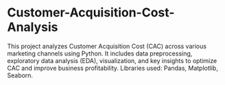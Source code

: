 # Customer-Acquisition-Cost-Analysis
This project analyzes Customer Acquisition Cost (CAC) across various marketing channels using Python. It includes data preprocessing, exploratory data analysis (EDA), visualization, and key insights to optimize CAC and improve business profitability. Libraries used: Pandas, Matplotlib, Seaborn.
